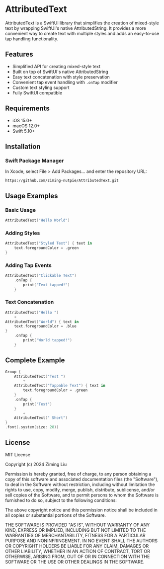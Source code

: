 # AttributedText

AttributedText is a SwiftUI library that simplifies the creation of mixed-style text by wrapping SwiftUI's native AttributedString. It provides a more convenient way to create text with multiple styles and adds an easy-to-use tap handling functionality.

## Features

- Simplified API for creating mixed-style text
- Built on top of SwiftUI's native AttributedString
- Easy text concatenation with style preservation
- Convenient tap event handling with `.onTap` modifier
- Custom text styling support
- Fully SwiftUI compatible

## Requirements

- iOS 15.0+
- macOS 12.0+
- Swift 5.10+

## Installation

### Swift Package Manager

In Xcode, select File > Add Packages... and enter the repository URL:

```
https://github.com/ziming-nutpie/AttributedText.git
```

## Usage Examples

### Basic Usage

```swift
AttributedText("Hello World")
```

### Adding Styles

```swift
AttributedText("Styled Text") { text in
    text.foregroundColor = .green
}
```

### Adding Tap Events

```swift
AttributedText("Clickable Text")
    .onTap {
        print("Text tapped!")
    }
```

### Text Concatenation

```swift
AttributedText("Hello ")
    +
AttributedText("World") { text in
    text.foregroundColor = .blue
}
    .onTap {
        print("World tapped!")
    }
```

## Complete Example

```swift
Group {
    AttributedText("Test ")
        +
    AttributedText("Tappable Text") { text in
        text.foregroundColor = .green
    }
    .onTap {
        print("Test")
    }
        +
    AttributedText(" Short")
}
.font(.system(size: 28))
```

## License

MIT License

Copyright (c) 2024 Ziming Liu

Permission is hereby granted, free of charge, to any person obtaining a copy
of this software and associated documentation files (the "Software"), to deal
in the Software without restriction, including without limitation the rights
to use, copy, modify, merge, publish, distribute, sublicense, and/or sell
copies of the Software, and to permit persons to whom the Software is
furnished to do so, subject to the following conditions:

The above copyright notice and this permission notice shall be included in all
copies or substantial portions of the Software.

THE SOFTWARE IS PROVIDED "AS IS", WITHOUT WARRANTY OF ANY KIND, EXPRESS OR
IMPLIED, INCLUDING BUT NOT LIMITED TO THE WARRANTIES OF MERCHANTABILITY,
FITNESS FOR A PARTICULAR PURPOSE AND NONINFRINGEMENT. IN NO EVENT SHALL THE
AUTHORS OR COPYRIGHT HOLDERS BE LIABLE FOR ANY CLAIM, DAMAGES OR OTHER
LIABILITY, WHETHER IN AN ACTION OF CONTRACT, TORT OR OTHERWISE, ARISING FROM,
OUT OF OR IN CONNECTION WITH THE SOFTWARE OR THE USE OR OTHER DEALINGS IN THE
SOFTWARE. 